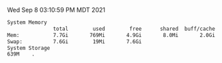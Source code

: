 Wed Sep  8 03:10:59 PM MDT 2021
```bash
System Memory
               total        used        free      shared  buff/cache   available
Mem:           7.7Gi       769Mi       4.9Gi       8.0Mi       2.0Gi       6.6Gi
Swap:          7.6Gi        19Mi       7.6Gi
System Storage
639M	.
```
